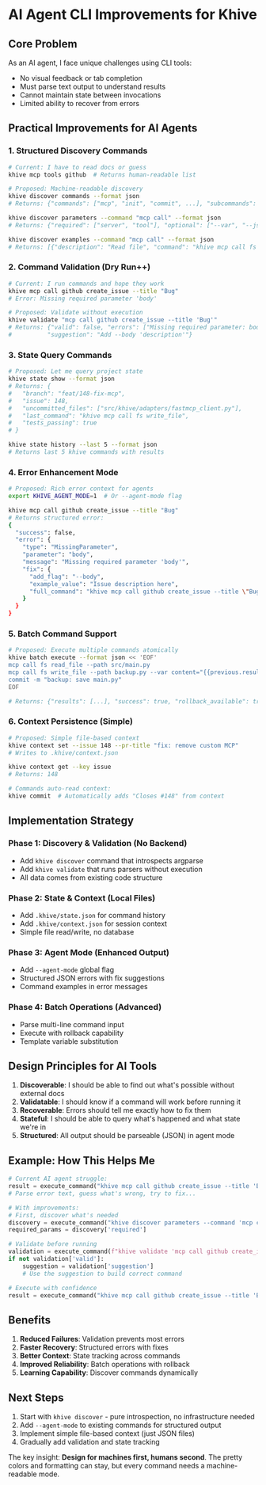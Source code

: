# AI Agent CLI Improvements for Khive

## Core Problem

As an AI agent, I face unique challenges using CLI tools:

- No visual feedback or tab completion
- Must parse text output to understand results
- Cannot maintain state between invocations
- Limited ability to recover from errors

## Practical Improvements for AI Agents

### 1. **Structured Discovery Commands**

```bash
# Current: I have to read docs or guess
khive mcp tools github  # Returns human-readable list

# Proposed: Machine-readable discovery
khive discover commands --format json
# Returns: {"commands": ["mcp", "init", "commit", ...], "subcommands": {...}}

khive discover parameters --command "mcp call" --format json
# Returns: {"required": ["server", "tool"], "optional": ["--var", "--json"], ...}

khive discover examples --command "mcp call" --format json
# Returns: [{"description": "Read file", "command": "khive mcp call fs read_file --path x"}]
```

### 2. **Command Validation (Dry Run++)**

```bash
# Current: I run commands and hope they work
khive mcp call github create_issue --title "Bug"
# Error: Missing required parameter 'body'

# Proposed: Validate without execution
khive validate "mcp call github create_issue --title 'Bug'"
# Returns: {"valid": false, "errors": ["Missing required parameter: body"],
#          "suggestion": "Add --body 'description'"}
```

### 3. **State Query Commands**

```bash
# Proposed: Let me query project state
khive state show --format json
# Returns: {
#   "branch": "feat/148-fix-mcp",
#   "issue": 148,
#   "uncommitted_files": ["src/khive/adapters/fastmcp_client.py"],
#   "last_command": "khive mcp call fs write_file",
#   "tests_passing": true
# }

khive state history --last 5 --format json
# Returns last 5 khive commands with results
```

### 4. **Error Enhancement Mode**

```bash
# Proposed: Rich error context for agents
export KHIVE_AGENT_MODE=1  # Or --agent-mode flag

khive mcp call github create_issue --title "Bug"
# Returns structured error:
{
  "success": false,
  "error": {
    "type": "MissingParameter",
    "parameter": "body",
    "message": "Missing required parameter 'body'",
    "fix": {
      "add_flag": "--body",
      "example_value": "Issue description here",
      "full_command": "khive mcp call github create_issue --title \"Bug\" --body \"Description\""
    }
  }
}
```

### 5. **Batch Command Support**

```bash
# Proposed: Execute multiple commands atomically
khive batch execute --format json << 'EOF'
mcp call fs read_file --path src/main.py
mcp call fs write_file --path backup.py --var content="{{previous.result}}"
commit -m "backup: save main.py"
EOF

# Returns: {"results": [...], "success": true, "rollback_available": true}
```

### 6. **Context Persistence (Simple)**

```bash
# Proposed: Simple file-based context
khive context set --issue 148 --pr-title "fix: remove custom MCP"
# Writes to .khive/context.json

khive context get --key issue
# Returns: 148

# Commands auto-read context:
khive commit  # Automatically adds "Closes #148" from context
```

## Implementation Strategy

### Phase 1: Discovery & Validation (No Backend)

- Add `khive discover` command that introspects argparse
- Add `khive validate` that runs parsers without execution
- All data comes from existing code structure

### Phase 2: State & Context (Local Files)

- Add `.khive/state.json` for command history
- Add `.khive/context.json` for session context
- Simple file read/write, no database

### Phase 3: Agent Mode (Enhanced Output)

- Add `--agent-mode` global flag
- Structured JSON errors with fix suggestions
- Command examples in error messages

### Phase 4: Batch Operations (Advanced)

- Parse multi-line command input
- Execute with rollback capability
- Template variable substitution

## Design Principles for AI Tools

1. **Discoverable**: I should be able to find out what's possible without
   external docs
2. **Validatable**: I should know if a command will work before running it
3. **Recoverable**: Errors should tell me exactly how to fix them
4. **Stateful**: I should be able to query what's happened and what state we're
   in
5. **Structured**: All output should be parseable (JSON) in agent mode

## Example: How This Helps Me

```python
# Current AI agent struggle:
result = execute_command("khive mcp call github create_issue --title 'Bug'")
# Parse error text, guess what's wrong, try to fix...

# With improvements:
# First, discover what's needed
discovery = execute_command("khive discover parameters --command 'mcp call github create_issue' --format json")
required_params = discovery['required']

# Validate before running
validation = execute_command(f"khive validate 'mcp call github create_issue --title \"Bug\"' --format json")
if not validation['valid']:
    suggestion = validation['suggestion']
    # Use the suggestion to build correct command

# Execute with confidence
result = execute_command("khive mcp call github create_issue --title 'Bug' --body 'Details'")
```

## Benefits

1. **Reduced Failures**: Validation prevents most errors
2. **Faster Recovery**: Structured errors with fixes
3. **Better Context**: State tracking across commands
4. **Improved Reliability**: Batch operations with rollback
5. **Learning Capability**: Discover commands dynamically

## Next Steps

1. Start with `khive discover` - pure introspection, no infrastructure needed
2. Add `--agent-mode` to existing commands for structured output
3. Implement simple file-based context (just JSON files)
4. Gradually add validation and state tracking

The key insight: **Design for machines first, humans second**. The pretty colors
and formatting can stay, but every command needs a machine-readable mode.
